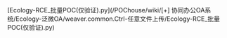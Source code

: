 [Ecology-RCE_批量POC(仅验证).py](/POChouse/wiki/[+] 协同办公OA系统/Ecology-泛微OA/weaver.common.Ctrl-任意文件上传/Ecology-RCE_批量POC(仅验证).py)

